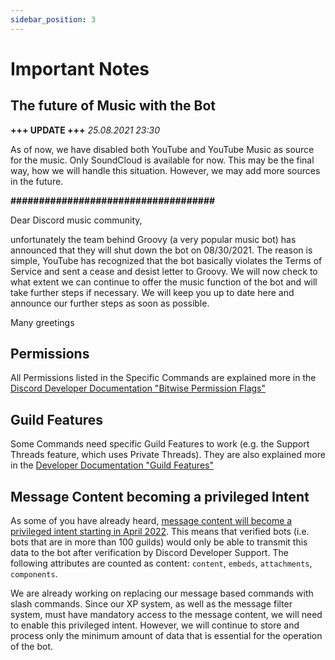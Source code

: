 ```yaml
---
sidebar_position: 3
---
```

# Important Notes
## The future of Music with the Bot
**+++ UPDATE +++** *25.08.2021 23:30*

As of now, we have disabled both YouTube and YouTube Music as source for the music. Only SoundCloud is available for now.
This may be the final way, how we will handle this situation. However, we may add more sources in the future.

**####################################**

Dear Discord music community,

unfortunately the team behind Groovy (a very popular music bot) has announced that they will shut down the bot on 08/30/2021.
The reason is simple, YouTube has recognized that the bot basically violates the Terms of Service and sent a cease and desist letter to Groovy.
We will now check to what extent we can continue to offer the music function of the bot and will take further steps if necessary.
We will keep you up to date here and announce our further steps as soon as possible.

Many greetings

## Permissions
All Permissions listed in the Specific Commands are explained more in the
[Discord Developer Documentation "Bitwise Permission Flags"](https://discord.com/developers/docs/topics/permissions#permissions-bitwise-permission-flags)

## Guild Features
Some Commands need specific Guild Features to work (e.g. the Support Threads feature, which uses Private Threads).
They are also explained more in the [Developer Documentation "Guild Features"](https://discord.com/developers/docs/resources/guild#guild-object-guild-features)

## Message Content becoming a privileged Intent
As some of you have already heard, [message content will become a privileged intent starting in April 2022](https://support-dev.discord.com/hc/en-us/articles/4404772028055). This means that verified bots (i.e. bots that are in more than 100 guilds) would only be able to transmit this data to the bot after verification by Discord Developer Support. The following attributes are counted as content: `content`, `embeds`, `attachments`, `components`. 

We are already working on replacing our message based commands with slash commands. Since our XP system, as well as the message filter system, must have mandatory access to the message content, we will need to enable this privileged intent. However, we will continue to store and process only the minimum amount of data that is essential for the operation of the bot. 
